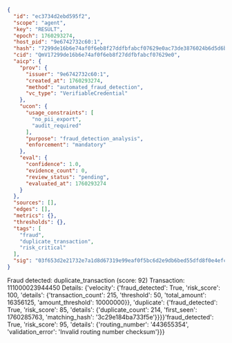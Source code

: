 ```json
{
  "id": "ec3734d2ebd595f2",
  "scope": "agent",
  "key": "RESULT",
  "epoch": 1760293274,
  "host_pid": "9e6742732c60:1",
  "hash": "7299de16b6e74af0f6eb8f27ddfbfabcf07629e0ac73de3876024b6d5d6bed21",
  "cid": "QmV17299de16b6e74af0f6eb8f27ddfbfabcf07629e0",
  "aicp": {
    "prov": {
      "issuer": "9e6742732c60:1",
      "created_at": 1760293274,
      "method": "automated_fraud_detection",
      "vc_type": "VerifiableCredential"
    },
    "ucon": {
      "usage_constraints": [
        "no_pii_export",
        "audit_required"
      ],
      "purpose": "fraud_detection_analysis",
      "enforcement": "mandatory"
    },
    "eval": {
      "confidence": 1.0,
      "evidence_count": 0,
      "review_status": "pending",
      "evaluated_at": 1760293274
    }
  },
  "sources": [],
  "edges": [],
  "metrics": {},
  "thresholds": {},
  "tags": [
    "fraud",
    "duplicate_transaction",
    "risk_critical"
  ],
  "sig": "03f653d2e21732e7a1d8d67319e99eaf0f5bc6d2e9db6bed55dfd8f0e4efc764"
}
```

Fraud detected: duplicate_transaction (score: 92)
Transaction: 111000023944450
Details: {'velocity': {'fraud_detected': True, 'risk_score': 100, 'details': {'transaction_count': 215, 'threshold': 50, 'total_amount': 16356125, 'amount_threshold': 10000000}}, 'duplicate': {'fraud_detected': True, 'risk_score': 85, 'details': {'duplicate_count': 214, 'first_seen': 1760285763, 'matching_hash': '3c29e184ba733f5e'}}}}'fraud_detected': True, 'risk_score': 95, 'details': {'routing_number': '443655354', 'validation_error': 'Invalid routing number checksum'}}}